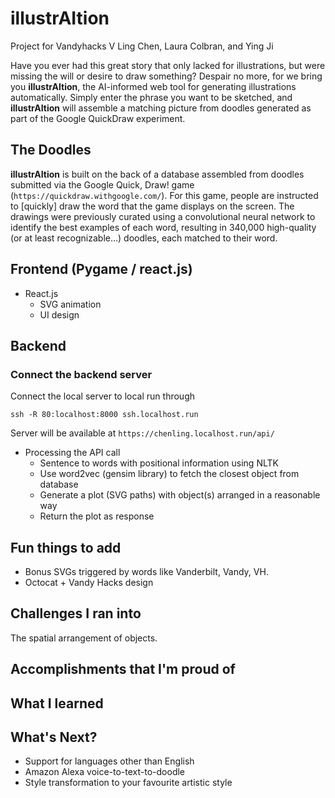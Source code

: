 # illustrAItion
Project for Vandyhacks V
Ling Chen, Laura Colbran, and Ying Ji

Have you ever had this great story that only lacked for illustrations, but were missing the will or desire to draw something? Despair no more, for we bring you **illustrAItion**, the AI-informed web tool for generating illustrations automatically. Simply enter the phrase you want to be sketched, and **illustrAItion** will assemble a matching picture from doodles generated as part of the Google QuickDraw experiment. 

## The Doodles
**illustrAItion** is built on the back of a database assembled from doodles submitted via the Google Quick, Draw! game (`https://quickdraw.withgoogle.com/`). For this game, people are instructed to [quickly] draw the word that the game displays on the screen. The drawings were previously curated using a convolutional neural network to identify the best examples of each word, resulting in 340,000 high-quality (or at least recognizable...) doodles, each matched to their word. 

## Frontend (Pygame / react.js)
- React.js
  - SVG animation
  - UI design

## Backend
### Connect the backend server  <br>
Connect the local server to local run through
```
ssh -R 80:localhost:8000 ssh.localhost.run
```
Server will be available at `https://chenling.localhost.run/api/`
- Processing the API call
  - Sentence to words with positional information using NLTK
  - Use word2vec (gensim library) to fetch the closest object from database
  - Generate a plot (SVG paths) with object(s) arranged in a reasonable way
  - Return the plot as response

## Fun things to add
- Bonus SVGs triggered by words like Vanderbilt, Vandy, VH.
- Octocat + Vandy Hacks design

## Challenges I ran into
The spatial arrangement of objects.

## Accomplishments that I'm proud of

## What I learned

## What's Next?
- Support for languages other than English
- Amazon Alexa voice-to-text-to-doodle
- Style transformation to your favourite artistic style
